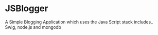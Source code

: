 JSBlogger
=========

A Simple Blogging Application which uses the Java Script stack includes..
Swig, node.js and mongodb
